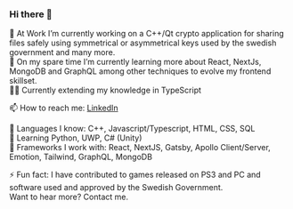 ### Hi there 👋

🔭 At Work I’m currently working on a C++/Qt crypto application for sharing files safely using symmetrical or asymmetrical keys used by the swedish government and many more.  
🌱 On my spare time I’m currently learning more about React, NextJs, MongoDB and GraphQL among other techniques to evolve my frontend skillset.  
🐱‍🏍 Currently extending my knowledge in TypeScript
  
📫 How to reach me: [LinkedIn](https://www.linkedin.com/in/mikaelmlarsson/)   

💪 Languages I know: C++, Javascript/Typescript, HTML, CSS, SQL  
🤔 Learning Python, UWP, C# (Unity)  
🧠 Frameworks I work with: React, NextJS, Gatsby, Apollo Client/Server, Emotion, Tailwind, GraphQL, MongoDB

  
⚡ Fun fact: I have contributed to games released on PS3 and PC and software used and approved by the Swedish Government.  
    Want to hear more? Contact me.  
<!--
**indiehjaerta/indiehjaerta** is a ✨ _special_ ✨ repository because its `README.md` (this file) appears on your GitHub profile.

Here are some ideas to get you started:

- 🔭 I’m currently working on ...
- 🌱 I’m currently learning ...
- 👯 I’m looking to collaborate on ...
- 🤔 I’m looking for help with ...
- 💬 Ask me about ...
- 📫 How to reach me: ...
- 😄 Pronouns: ...
- ⚡ Fun fact: ...
-->
